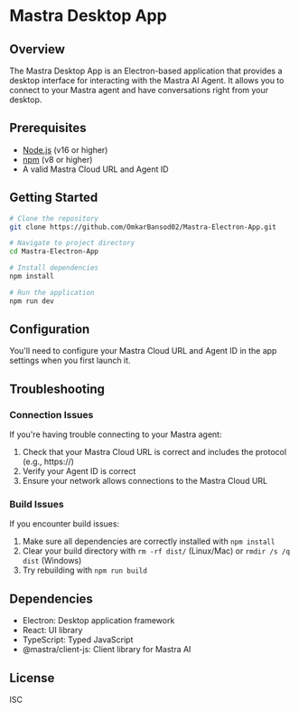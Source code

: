 # Mastra Desktop App

## Overview
The Mastra Desktop App is an Electron-based application that provides a desktop interface for interacting with the Mastra AI Agent. It allows you to connect to your Mastra agent and have conversations right from your desktop.

## Prerequisites
- [Node.js](https://nodejs.org/) (v16 or higher)
- [npm](https://www.npmjs.com/) (v8 or higher)
- A valid Mastra Cloud URL and Agent ID

## Getting Started

```bash
# Clone the repository
git clone https://github.com/OmkarBansod02/Mastra-Electron-App.git

# Navigate to project directory
cd Mastra-Electron-App

# Install dependencies
npm install

# Run the application
npm run dev
```

## Configuration
You'll need to configure your Mastra Cloud URL and Agent ID in the app settings when you first launch it.

## Troubleshooting

### Connection Issues
If you're having trouble connecting to your Mastra agent:
1. Check that your Mastra Cloud URL is correct and includes the protocol (e.g., https://)
2. Verify your Agent ID is correct
3. Ensure your network allows connections to the Mastra Cloud URL

### Build Issues
If you encounter build issues:
1. Make sure all dependencies are correctly installed with `npm install`
2. Clear your build directory with `rm -rf dist/` (Linux/Mac) or `rmdir /s /q dist` (Windows)
3. Try rebuilding with `npm run build`

## Dependencies
- Electron: Desktop application framework
- React: UI library
- TypeScript: Typed JavaScript
- @mastra/client-js: Client library for Mastra AI


## License
ISC
